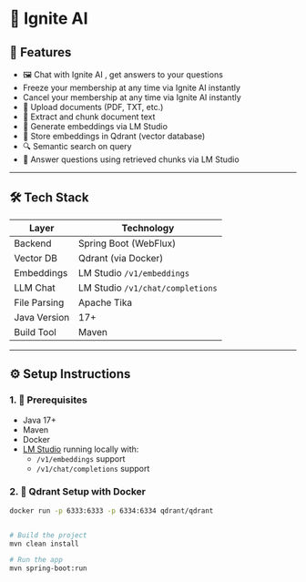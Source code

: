 # 🧠 Ignite AI

## 🚀 Features

- 🖼️ Chat with Ignite AI , get answers to your questions
-    Freeze your membership at any time via Ignite AI instantly
-    Cancel your membership at any time via Ignite AI instantly
- 📄 Upload documents (PDF, TXT, etc.)
- 🧩 Extract and chunk document text
- 🧠 Generate embeddings via LM Studio
- 💾 Store embeddings in Qdrant (vector database)
- 🔍 Semantic search on query
- 💬 Answer questions using retrieved chunks via LM Studio

---

## 🛠️ Tech Stack

| Layer        | Technology                       |
|--------------|----------------------------------|
| Backend      | Spring Boot (WebFlux)            |
| Vector DB    | Qdrant (via Docker)              |
| Embeddings   | LM Studio `/v1/embeddings`       |
| LLM Chat     | LM Studio `/v1/chat/completions` |
| File Parsing | Apache Tika                      |
| Java Version | 17+                              |
| Build Tool   | Maven                            |

---
## ⚙️ Setup Instructions

### 1. 🧬 Prerequisites

- Java 17+
- Maven
- Docker
- [LM Studio](https://lmstudio.ai/) running locally with:
    - `/v1/embeddings` support
    - `/v1/chat/completions` support

### 2. 🐳 Qdrant Setup with Docker

```bash
docker run -p 6333:6333 -p 6334:6334 qdrant/qdrant


# Build the project
mvn clean install

# Run the app
mvn spring-boot:run

